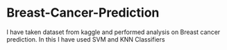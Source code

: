 # Breast-Cancer-Prediction
I have taken dataset from kaggle and performed analysis on Breast cancer prediction. In this I have used SVM and KNN Classifiers
